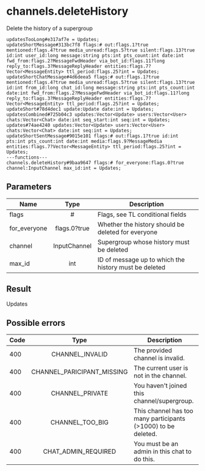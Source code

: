 # channels.deleteHistory
Delete the history of a supergroup

```
updatesTooLong#e317af7e = Updates;
updateShortMessage#313bc7f8 flags:# out:flags.1?true mentioned:flags.4?true media_unread:flags.5?true silent:flags.13?true id:int user_id:long message:string pts:int pts_count:int date:int fwd_from:flags.2?MessageFwdHeader via_bot_id:flags.11?long reply_to:flags.3?MessageReplyHeader entities:flags.7?Vector<MessageEntity> ttl_period:flags.25?int = Updates;
updateShortChatMessage#4d6deea5 flags:# out:flags.1?true mentioned:flags.4?true media_unread:flags.5?true silent:flags.13?true id:int from_id:long chat_id:long message:string pts:int pts_count:int date:int fwd_from:flags.2?MessageFwdHeader via_bot_id:flags.11?long reply_to:flags.3?MessageReplyHeader entities:flags.7?Vector<MessageEntity> ttl_period:flags.25?int = Updates;
updateShort#78d4dec1 update:Update date:int = Updates;
updatesCombined#725b04c3 updates:Vector<Update> users:Vector<User> chats:Vector<Chat> date:int seq_start:int seq:int = Updates;
updates#74ae4240 updates:Vector<Update> users:Vector<User> chats:Vector<Chat> date:int seq:int = Updates;
updateShortSentMessage#9015e101 flags:# out:flags.1?true id:int pts:int pts_count:int date:int media:flags.9?MessageMedia entities:flags.7?Vector<MessageEntity> ttl_period:flags.25?int = Updates;
---functions---
channels.deleteHistory#9baa9647 flags:# for_everyone:flags.0?true channel:InputChannel max_id:int = Updates;
```

## Parameters
| Name | Type | Description |
| ---- | :----: | ----------- |
| flags | # | Flags, see TL conditional fields |
| for_everyone | flags.0?true | Whether the history should be deleted for everyone |
| channel | InputChannel | Supergroup whose history must be deleted |
| max_id | int | ID of message up to which the history must be deleted |


## Result
Updates

## Possible errors
| Code | Type | Description |
| ---- | :----: | ----------- |
| 400 | CHANNEL_INVALID | The provided channel is invalid. |
| 400 | CHANNEL_PARICIPANT_MISSING | The current user is not in the channel. |
| 400 | CHANNEL_PRIVATE | You haven't joined this channel/supergroup. |
| 400 | CHANNEL_TOO_BIG | This channel has too many participants (>1000) to be deleted. |
| 400 | CHAT_ADMIN_REQUIRED | You must be an admin in this chat to do this. |

